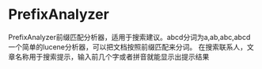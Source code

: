 PrefixAnalyzer
==============

PrefixAnalyzer前缀匹配分析器，适用于搜索建议。abcd分词为a,ab,abc,abcd
一个简单的lucene分析器，可以把文档按照前缀匹配来分词。
在搜索联系人，文章名称用于搜索提示，输入前几个字或者拼音就能显示出提示结果
